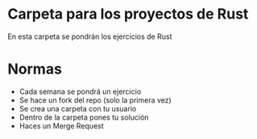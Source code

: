 # Carpeta para los proyectos de Rust

En esta carpeta se pondrán los ejercicios de Rust

# Normas
* Cada semana se pondrá un ejercicio
* Se hace un fork del repo (solo la primera vez)
* Se crea una carpeta con tu usuario
* Dentro de la carpeta pones tu solución
* Haces un Merge Request